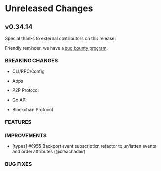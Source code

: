 # Unreleased Changes

## v0.34.14

Special thanks to external contributors on this release:

Friendly reminder, we have a [bug bounty program](https://hackerone.com/tendermint).

### BREAKING CHANGES

- CLI/RPC/Config

- Apps

- P2P Protocol

- Go API

- Blockchain Protocol

### FEATURES

### IMPROVEMENTS

- [types] #6955 Backport event subscription refactor to unflatten events and order attributes (@creachadair)

### BUG FIXES
